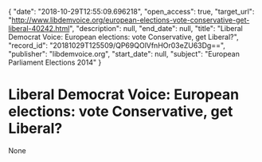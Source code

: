 {
  "date": "2018-10-29T12:55:09.696218", 
  "open_access": true, 
  "target_url": "http://www.libdemvoice.org/european-elections-vote-conservative-get-liberal-40242.html", 
  "description": null, 
  "end_date": null, 
  "title": "Liberal Democrat Voice: European elections: vote Conservative, get Liberal?", 
  "record_id": "20181029T125509/QP69QOlVfnHOr03eZU63Dg==", 
  "publisher": "libdemvoice.org", 
  "start_date": null, 
  "subject": "European Parliament Elections 2014"
}

# Liberal Democrat Voice: European elections: vote Conservative, get Liberal?

None